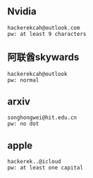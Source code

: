 ## Nvidia
```
hackerekcah@outlook.com
pw: at least 9 characters
```

## 阿联酋skywards
```
hackerekcah@outlook
pw: normal
```

## arxiv
```
songhongwei@hit.edu.cn
pw: no dot
```

## apple
```
hackerek..@icloud
pw: at least one capital
```
